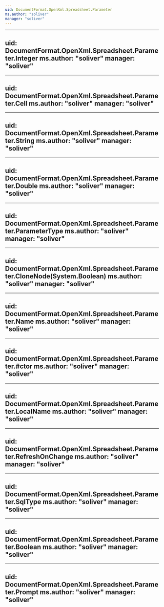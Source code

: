 ```yaml
---
uid: DocumentFormat.OpenXml.Spreadsheet.Parameter
ms.author: "soliver"
manager: "soliver"
---
```


---
uid: DocumentFormat.OpenXml.Spreadsheet.Parameter.Integer
ms.author: "soliver"
manager: "soliver"
---

---
uid: DocumentFormat.OpenXml.Spreadsheet.Parameter.Cell
ms.author: "soliver"
manager: "soliver"
---

---
uid: DocumentFormat.OpenXml.Spreadsheet.Parameter.String
ms.author: "soliver"
manager: "soliver"
---

---
uid: DocumentFormat.OpenXml.Spreadsheet.Parameter.Double
ms.author: "soliver"
manager: "soliver"
---

---
uid: DocumentFormat.OpenXml.Spreadsheet.Parameter.ParameterType
ms.author: "soliver"
manager: "soliver"
---

---
uid: DocumentFormat.OpenXml.Spreadsheet.Parameter.CloneNode(System.Boolean)
ms.author: "soliver"
manager: "soliver"
---

---
uid: DocumentFormat.OpenXml.Spreadsheet.Parameter.Name
ms.author: "soliver"
manager: "soliver"
---

---
uid: DocumentFormat.OpenXml.Spreadsheet.Parameter.#ctor
ms.author: "soliver"
manager: "soliver"
---

---
uid: DocumentFormat.OpenXml.Spreadsheet.Parameter.LocalName
ms.author: "soliver"
manager: "soliver"
---

---
uid: DocumentFormat.OpenXml.Spreadsheet.Parameter.RefreshOnChange
ms.author: "soliver"
manager: "soliver"
---

---
uid: DocumentFormat.OpenXml.Spreadsheet.Parameter.SqlType
ms.author: "soliver"
manager: "soliver"
---

---
uid: DocumentFormat.OpenXml.Spreadsheet.Parameter.Boolean
ms.author: "soliver"
manager: "soliver"
---

---
uid: DocumentFormat.OpenXml.Spreadsheet.Parameter.Prompt
ms.author: "soliver"
manager: "soliver"
---
